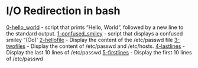 # I/O Redirection in bash

[0-hello_world](0-hello_world)
	- script that prints “Hello, World”, followed by a new line to the standard output.
[1-confused_smiley](1-confused_smiley)
	- script that displays a confused smiley "(Ôo)'
[2-hellofile](2-hellofile)
	- Display the content of the /etc/passwd file
[3-twofiles](3-twofiles)
	- Display the content of /etc/passwd and /etc/hosts.
[4-lastlines](4-lastlines)
	- Display the last 10 lines of /etc/passwd
[5-firstlines](5-firstlines)
	- Display the first 10 lines of /etc/passwd

